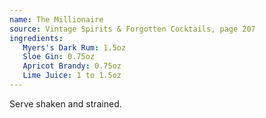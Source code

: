 ```yaml
---
name: The Millionaire
source: Vintage Spirits & Forgotten Cocktails, page 207
ingredients:
   Myers's Dark Rum: 1.5oz
   Sloe Gin: 0.75oz
   Apricot Brandy: 0.75oz
   Lime Juice: 1 to 1.5oz
---
```


Serve shaken and strained.
